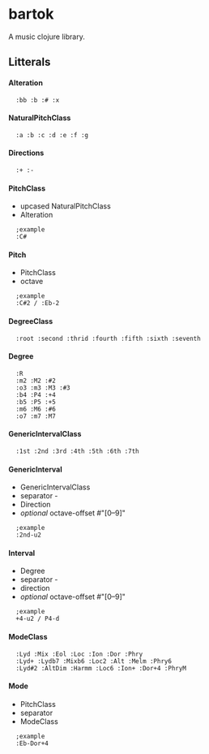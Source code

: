 # bartok

A music clojure library.

## Litterals
#### Alteration 

```
  :bb :b :# :x
```
#### NaturalPitchClass
 
```
  :a :b :c :d :e :f :g
```
#### Directions 

```
  :+ :-
```
#### PitchClass
- upcased NaturalPitchClass
- Alteration

```  
  ;example 
  :C# 
```
#### Pitch
- PitchClass
- octave

```  
  ;example
  :C#2 / :Eb-2
```
#### DegreeClass

```
  :root :second :thrid :fourth :fifth :sixth :seventh
```
#### Degree

```
  :R
  :m2 :M2 :#2
  :o3 :m3 :M3 :#3
  :b4 :P4 :+4
  :b5 :P5 :+5
  :m6 :M6 :#6
  :o7 :m7 :M7   
```
#### GenericIntervalClass 
 
```
  :1st :2nd :3rd :4th :5th :6th :7th 
```
#### GenericInterval 

- GenericIntervalClass
- separator -
- Direction
- *optional* octave-offset #"[0–9]"

```
  ;example 
  :2nd-u2
```
#### Interval
- Degree
- separator -
- direction
- *optional* octave-offset #"[0–9]"

```
  ;example
  +4-u2 / P4-d
```
#### ModeClass
```
  :Lyd :Mix :Eol :Loc :Ion :Dor :Phry
  :Lyd+ :Lydb7 :Mixb6 :Loc2 :Alt :Melm :Phry6
  :Lyd#2 :AltDim :Harmm :Loc6 :Ion+ :Dor+4 :PhryM
```
#### Mode

- PitchClass
- separator
- ModeClass

```
  ;example
  :Eb-Dor+4
```    

